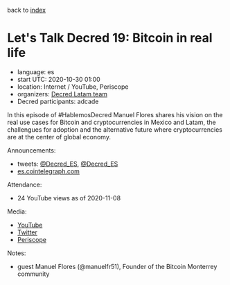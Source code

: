 back to [index](index.md)

# Let's Talk Decred 19: Bitcoin in real life

- language: es
- start UTC: 2020-10-30 01:00
- location: Internet / YouTube, Periscope
- organizers: [Decred Latam team](https://twitter.com/Decred_ES)
- Decred participants: adcade

In this episode of \#HablemosDecred Manuel Flores shares his vision on the real use cases for Bitcoin and cryptocurrencies in Mexico and Latam, the challengues for adoption and the alternative future where cryptocurrencies are at the center of global economy.

Announcements:

- tweets: [@Decred_ES](https://twitter.com/Decred_ES/status/1321166522367283200), [@Decred_ES](https://twitter.com/Decred_ES/status/1321658557679476736)
- [es.cointelegraph.com](https://es.cointelegraph.com/news/new-edition-of-hablemos-decred-will-deal-with-cryptomontages-in-mexico)

Attendance:

- 24 YouTube views as of 2020-11-08

Media:

- [YouTube](https://www.youtube.com/watch?v=ok9TVEXF8mM)
- [Twitter](https://twitter.com/Decred_ES/status/1321980168974467074)
- [Periscope](https://www.pscp.tv/w/cmoLmDF6WUViTEFxcXlsS2V8MWt2SnBleXJsWGJ4RfhJIiPK_acFBnvP4nuQxWF7h0GEpL9QIvymZgmNRLhZ)

Notes:

- guest Manuel Flores (@manuelfr51), Founder of the Bitcoin Monterrey community

